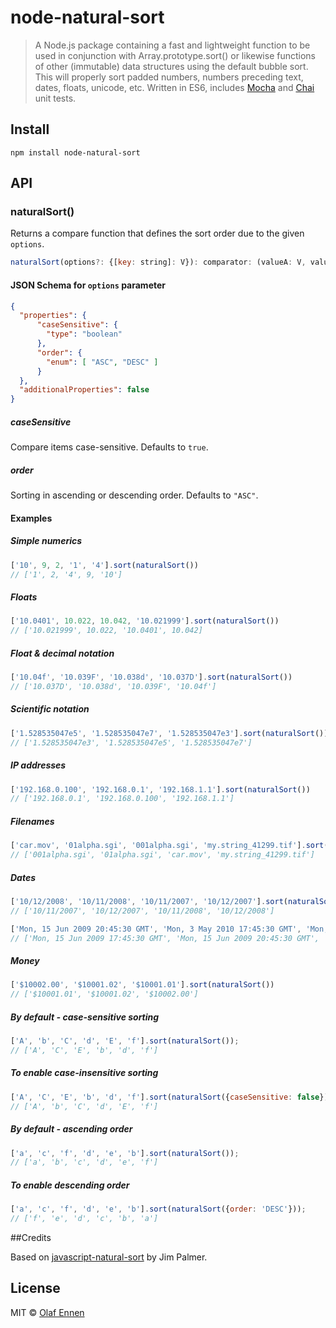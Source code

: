 # node-natural-sort

> A Node.js package containing a fast and lightweight function to be used in conjunction with Array.prototype.sort() or likewise functions of other (immutable) data structures using the default bubble sort. This will properly sort padded numbers, numbers preceding text, dates, floats, unicode, etc.
> Written in ES6, includes <a href="https://mochajs.org/">Mocha</a> and <a href="http://chaijs.com/">Chai</a> unit tests.

## Install

```
npm install node-natural-sort
```

## API

### naturalSort()

Returns a compare function that defines the sort order due to the given `options`.

```javascript
naturalSort(options?: {[key: string]: V}): comparator: (valueA: V, valueB: V) => number
```

#### JSON Schema for `options` parameter

```json
{
  "properties": {
      "caseSensitive": {
        "type": "boolean"
      },
      "order": {
        "enum": [ "ASC", "DESC" ]
      }
  },
  "additionalProperties": false
}
```

##### caseSensitive

Compare items case-sensitive.
Defaults to `true`.

##### order

Sorting in ascending or descending order.
Defaults to `"ASC"`.

#### Examples

##### Simple numerics

```javascript
['10', 9, 2, '1', '4'].sort(naturalSort())
// ['1', 2, '4', 9, '10']
```

##### Floats

```javascript
['10.0401', 10.022, 10.042, '10.021999'].sort(naturalSort())
// ['10.021999', 10.022, '10.0401', 10.042]
```

##### Float & decimal notation

```javascript
['10.04f', '10.039F', '10.038d', '10.037D'].sort(naturalSort())
// ['10.037D', '10.038d', '10.039F', '10.04f']
```

##### Scientific notation

```javascript
['1.528535047e5', '1.528535047e7', '1.528535047e3'].sort(naturalSort())
// ['1.528535047e3', '1.528535047e5', '1.528535047e7']
```

##### IP addresses

```javascript
['192.168.0.100', '192.168.0.1', '192.168.1.1'].sort(naturalSort())
// ['192.168.0.1', '192.168.0.100', '192.168.1.1']
```

##### Filenames

```javascript
['car.mov', '01alpha.sgi', '001alpha.sgi', 'my.string_41299.tif'].sort(naturalSort())
// ['001alpha.sgi', '01alpha.sgi', 'car.mov', 'my.string_41299.tif']
```

##### Dates

```javascript
['10/12/2008', '10/11/2008', '10/11/2007', '10/12/2007'].sort(naturalSort())
// ['10/11/2007', '10/12/2007', '10/11/2008', '10/12/2008']

['Mon, 15 Jun 2009 20:45:30 GMT', 'Mon, 3 May 2010 17:45:30 GMT', 'Mon, 15 Jun 2009 17:45:30 GMT'].sort(naturalSort())
// ['Mon, 15 Jun 2009 17:45:30 GMT', 'Mon, 15 Jun 2009 20:45:30 GMT', 'Mon, 3 May 2010 17:45:30 GMT']
```

##### Money

```javascript
['$10002.00', '$10001.02', '$10001.01'].sort(naturalSort())
// ['$10001.01', '$10001.02', '$10002.00']
```

##### By default - case-sensitive sorting

```javascript
['A', 'b', 'C', 'd', 'E', 'f'].sort(naturalSort());
// ['A', 'C', 'E', 'b', 'd', 'f']
```

##### To enable case-insensitive sorting

```javascript
['A', 'C', 'E', 'b', 'd', 'f'].sort(naturalSort({caseSensitive: false}));
// ['A', 'b', 'C', 'd', 'E', 'f']
```

##### By default - ascending order

```javascript
['a', 'c', 'f', 'd', 'e', 'b'].sort(naturalSort());
// ['a', 'b', 'c', 'd', 'e', 'f']
```

##### To enable descending order

```javascript
['a', 'c', 'f', 'd', 'e', 'b'].sort(naturalSort({order: 'DESC'}));
// ['f', 'e', 'd', 'c', 'b', 'a']
```

##Credits

Based on [javascript-natural-sort](https://github.com/overset/javascript-natural-sort) by Jim Palmer.

## License

MIT © [Olaf Ennen](https://github.com/posicore)

